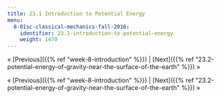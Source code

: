 ```yaml
---
title: 23.1 Introduction to Potential Energy
menu:
  8-01sc-classical-mechanics-fall-2016:
    identifier: 23.1-introduction-to-potential-energy
    weight: 1470
---
```

« [Previous]({{% ref "week-8-introduction" %}}) | [Next]({{% ref "23.2-potential-energy-of-gravity-near-the-surface-of-the-earth" %}}) »

« [Previous]({{% ref "week-8-introduction" %}}) | [Next]({{% ref "23.2-potential-energy-of-gravity-near-the-surface-of-the-earth" %}}) »